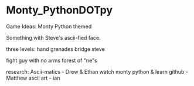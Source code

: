 # Monty_PythonDOTpy

Game Ideas: 
Monty Python themed

Something with Steve's ascii-fied face. 

three levels:
hand grenades
bridge
steve

fight guy with no arms
forest of "ne"s


research:
Ascii-matics - Drew & Ethan 
watch monty python & learn github - Matthew
ascii art - ian 
